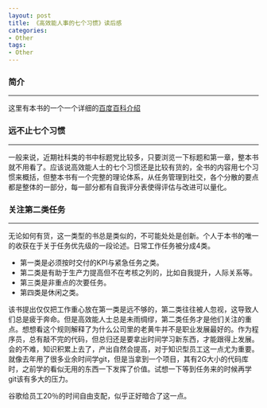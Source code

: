 ```yaml
---
layout: post
title: 《高效能人事的七个习惯》读后感
categories:
- Other
tags:
- Other
---
```


### 简介
-----------
这里有本书的一个一个详细的[百度百科介绍](http://baike.baidu.com/link?url=zBc7rQB2Us-Z2tuFvTaxdsasSSoWuRwyXynXJbEegTGIprxJC6ruWaYZGNMg83gy)

### 远不止七个习惯
-------------
一般来说，近期社科类的书中标题党比较多，只要浏览一下标题和第一章，整本书就不用看了。应该说高效能人士的七个习惯还是比较有货的，全书的内容用七个习惯来概括，但整本书有一个完整的理论体系，从任务管理到社交，各个分散的要点都是整体的一部分，每一部分都有自我评分表使得评估与改进可以量化。

### 关注第二类任务
--------------
无论如何有货，这一类型的书总是类似的，不可能处处是创新。个人于本书的唯一的收获在于关于任务优先级的一段论述。日常工作任务被分成4类。

* 第一类是必须按时交付的KPI与紧急任务之类。
* 第二类是有助于生产力提高但不在考核之列的，比如自我提升，人际关系等。
* 第三类是非重点的次要任务。
* 第四类是休闲之类。

该书提出仅仅把工作重心放在第一类是远不够的，第二类往往被人忽视，这导致人们总是疲于奔命。但是高效能人士总是未雨绸缪，第二类任务才是他们关注的重点。想想看这个规则解释了为什么公司里的老黄牛并不是职业发展最好的。作为程序员，总有敲不完的代码，但总归还是要拿出时间学习新东西，才能跟得上发展。会的不难，知识积累上去了，产出自然会提高，对于知识型员工这一点尤为重要。就像去年用了很多业余时间学git，但是当拿到一个项目，其有2G大小的代码库时，之前学的看似无用的东西一下发挥了价值。试想一下等到任务来的时候再学git该有多大的压力。

谷歌给员工20％的时间自由支配，似乎正好暗合了这一点。